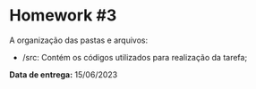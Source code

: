 # Homework \#3

A organização das pastas e arquivos:
- /src: Contém os códigos utilizados para realização da tarefa;

**Data de entrega:** 15/06/2023